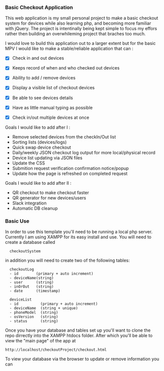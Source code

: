 ### Basic Checkout Application
This web application is my small personal project to make a basic checkout system for devices while also learning php, and becoming more familiar with jQuery.  The project is intentinally being kept simple to focus my effors rather then building an overwhileming project that braches too much.

I would love to build this application out to a larger extent but for the basic MPV I would like to make a stable/reliable application that can :
- [x] Check in and out devices
- [x] Keeps record of when and who checked out devices
- [x] Ability to add / remove devices
- [x] Display a visible list of checkout devices
- [x] Be able to see devices details
- [x] Have as little manual typing as possible
- [x] Check in/out multiple devices at once


Goals I would like to add after I :
- Remove selected devices from the checkIn/Out list
- Sorting lists (devices/logs)
- Quick swap device checkout
- Daily/weekly JSON checkout log output for more local/physical record
- Device list updating via JSON files
- Update the CSS
- Submition request verification confirmation notice/popup
- Update how the page is refreshed on completed request


Goals I would like to add after II :
- QR checkout to make checkout faster
- QR generator for new devices/users
- Slack integration
- Automatic DB cleanup

### Basic Use
In order to use this template you'll need to be running a local php server.  Currently I am using XAMPP for its easy install and use.  You will need to create a database called
```
  checkoutSystem
```

in addition you will need to create two of the following tables:

```
  checkoutLog
  - id        (primary + auto increment)
  - deviceName(string)
  - user      (string)
  - inOrOut   (string)
  - date      (timestamp)
```

```
  deviceList
  - id          (primary + auto increment)
  - deviceName  (string + unique)
  - phoneModel  (string)
  - osVersion   (string)
  - status      (string)

```
Once you have your database and tables set up you'll want to clone the repo dirrectly into the XAMPP htdocs folder.  After which you'll be able to view the "main page" of the app at
```
http://localhost/checkoutProject/checkout.html
```
To view your database via the browser to update or remove information you can 
